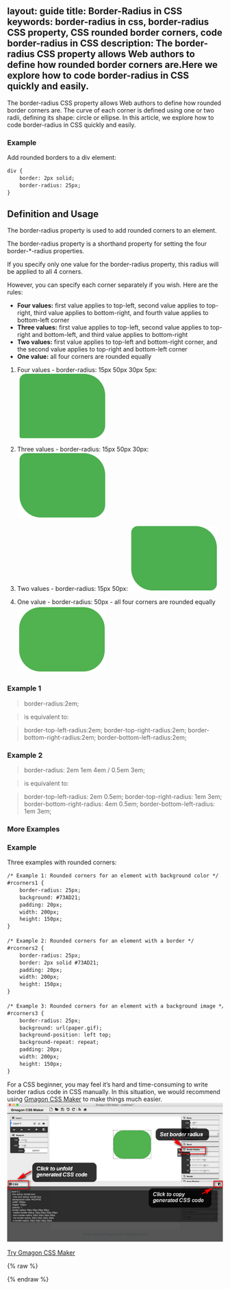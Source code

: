 layout: guide
title: Border-Radius in CSS 
keywords: border-radius in css, border-radius CSS property, CSS rounded border corners, code border-radius in CSS
description: The border-radius CSS property allows Web authors to define how rounded border corners are.Here we explore how to code border-radius in CSS quickly and easily. 
---

The border-radius CSS property allows Web authors to define how rounded border corners are. The curve of each corner is defined using one or two radii, defining its shape: circle or ellipse. In this article, we explore how to code border-radius in CSS quickly and easily. 

### Example
Add rounded borders to a div element:
```html
div {
    border: 2px solid;
    border-radius: 25px;
}
```

## Definition and Usage
The border-radius property is used to add rounded corners to an element.

The border-radius property is a shorthand property for setting the four border-*-radius properties.

If you specify only one value for the border-radius property, this radius will be applied to all 4 corners.

However, you can specify each corner separately if you wish. Here are the rules:

- **Four values:** first value applies to top-left, second value applies to top-right, third value applies to bottom-right, and fourth value applies to bottom-left corner
- **Three values:** first value applies to top-left, second value applies to top-right and bottom-left, and third value applies to bottom-right
- **Two values:** first value applies to top-left and bottom-right corner, and the second value applies to top-right and bottom-left corner
- **One value:** all four corners are rounded equally

1. Four values - border-radius: 15px 50px 30px 5px: 
![](img/border-radius-1.png)

2. Three values - border-radius: 15px 50px 30px:
![](img/border-radius-2.png)

3. Two values - border-radius: 15px 50px:
![](img/border-radius-3.png)

4. One value - border-radius: 50px - all four corners are rounded equally
![](img/border-radius-4.png)

### Example 1
>border-radius:2em;

>is equivalent to:

>border-top-left-radius:2em;
>border-top-right-radius:2em;
>border-bottom-right-radius:2em;
>border-bottom-left-radius:2em;

### Example 2
>border-radius: 2em 1em 4em / 0.5em 3em;

>is equivalent to:

>border-top-left-radius: 2em 0.5em;
>border-top-right-radius: 1em 3em;
>border-bottom-right-radius: 4em 0.5em;
>border-bottom-left-radius: 1em 3em;

### More Examples
### Example
Three examples with rounded corners: 
```html
/* Example 1: Rounded corners for an element with background color */
#rcorners1 {
    border-radius: 25px;
    background: #73AD21;
    padding: 20px; 
    width: 200px;
    height: 150px; 
}

/* Example 2: Rounded corners for an element with a border */
#rcorners2 {
    border-radius: 25px;
    border: 2px solid #73AD21;
    padding: 20px; 
    width: 200px;
    height: 150px; 
}

/* Example 3: Rounded corners for an element with a background image */
#rcorners3 {
    border-radius: 25px;
    background: url(paper.gif);
    background-position: left top;
    background-repeat: repeat;
    padding: 20px; 
    width: 200px;
    height: 150px; 
}
```


For a CSS beginner, you may feel it’s hard and time-consuming to write border radius code in CSS manually. In this situation, we would recommend using <a href="../../../products/store/gmagon_css_maker/" target="_blank" rel="nofollow me noopener noreferrer" >Gmagon CSS Maker</a> to make things much easier. 
![](img/set-border-radius.png)

<p><a href="../../../products/store/gmagon_css_maker/" target="_blank" class="button padding20">Try Gmagon CSS Maker</a></p>

{% raw %}
<link rel="stylesheet" href="./css/page.common.css">
{% endraw %}


